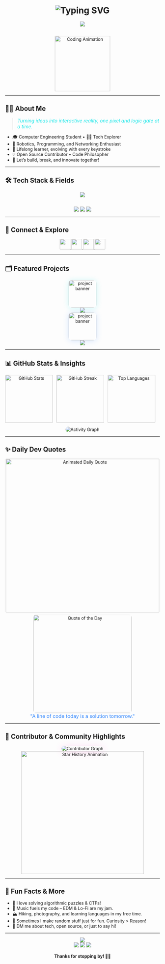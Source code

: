 <!-- 
  🌌✨ MODERNIZED & MINIMAL GITHUB README for Siddhant Timalsina ✨🌌
  Designed by Copilot, 2025
-->

<h1 align="center">
  <img src="https://readme-typing-svg.demolab.com?font=Fira+Code&pause=800&color=14E5E7&width=600&lines=Hey%2C+I%27m+Siddhant+Timalsina!;Tech+Alchemist+%F0%9F%92%A1+%7C+Code+Philosopher+%F0%9F%92%BB;Engineering+Ideas+into+Reality+%F0%9F%9A%80" alt="Typing SVG" />
</h1>

<div align="center">
  <img src="https://capsule-render.vercel.app/api?type=waving&color=0:3a8bfd,100:14e5e7&height=130&section=header&text=Welcome!&fontAlign=50&fontAlignY=40&fontSize=40" />
</div>

<br />

<p align="center">
  <img src="https://media.giphy.com/media/qgQUggAC3Pfv687qPC/giphy.gif" height="180" alt="Coding Animation"/>
</p>

---

## 🧑‍💻 About Me

> <span style="font-size:1.1em; font-style:italic; color:#14e5e7;">Turning ideas into interactive reality, one pixel and logic gate at a time.</span>

- 🎓 Computer Engineering Student • 🧑‍🔬 Tech Explorer
- 🤖 Robotics, Programming, and Networking Enthusiast
- 🌱 Lifelong learner, evolving with every keystroke
- 💡 Open Source Contributor • Code Philosopher
- 🚀 Let’s build, break, and innovate together!

---

## 🛠️ Tech Stack & Fields

<div align="center">
  <img src="https://skillicons.dev/icons?i=python,cpp,c,go,js,html,flutter,firebase,linux,git,github,raylib,apache,canva,figma,vscode,arduino&theme=light" />
</div>
<br>
<p align="center">
  <img src="https://img.shields.io/badge/Field-Programming-informational?style=flat-square&logo=codewars&logoColor=white&color=3a8bfd">
  <img src="https://img.shields.io/badge/Field-Robotics-informational?style=flat-square&logo=robotframework&logoColor=white&color=14e5e7">
  <img src="https://img.shields.io/badge/Field-Networking-informational?style=flat-square&logo=wireshark&logoColor=white&color=fd3ac2">
</p>

---

## 🔗 Connect & Explore

<div align="center">
  <a href="mailto:siddhanttimalsina10@gmail.com" target="_blank">
    <img src="https://img.shields.io/badge/Gmail-D14836?style=for-the-badge&logo=gmail&logoColor=white" height="34" />
  </a>
  <a href="https://facebook.com/Siddhant.Timalsina.92" target="_blank">
    <img src="https://img.shields.io/badge/Facebook-1877F2?style=for-the-badge&logo=facebook&logoColor=white" height="34" />
  </a>
  <a href="https://tiktok.com/@sid__ant" target="_blank">
    <img src="https://img.shields.io/badge/TikTok-000000?style=for-the-badge&logo=tiktok&logoColor=white" height="34" />
  </a>
  <a href="https://youtube.com/@FEELTHEMUSICSID" target="_blank">
    <img src="https://img.shields.io/badge/YouTube-FF0000?style=for-the-badge&logo=youtube&logoColor=white" height="34" />
  </a>
</div>

---

## 🗂️ Featured Projects

<div align="center">

  <a href="https://github.com/ANONYMOUS-SIDD/your-cool-project" target="_blank">
    <img src="https://github.com/ANONYMOUS-SIDD/your-cool-project/raw/main/.github/project-banner.png" alt="project banner" height="90" style="border-radius:10px; box-shadow:0 2px 20px #14e5e733;">
    <br>
    <img src="https://github-readme-stats.vercel.app/api/pin/?username=ANONYMOUS-SIDD&repo=your-cool-project&theme=nightowl&hide_border=true" />
  </a>
  <br>
  <a href="https://github.com/ANONYMOUS-SIDD/another-amazing-repo" target="_blank">
    <img src="https://github.com/ANONYMOUS-SIDD/another-amazing-repo/raw/main/.github/project-banner.png" alt="project banner" height="90" style="border-radius:10px; box-shadow:0 2px 20px #3a8bfd33;">
    <br>
    <img src="https://github-readme-stats.vercel.app/api/pin/?username=ANONYMOUS-SIDD&repo=another-amazing-repo&theme=nightowl&hide_border=true" />
  </a>

  <!-- Add more projects as needed, with custom banners for each -->
</div>

---

## 📊 GitHub Stats & Insights

<div align="center" style="display:flex; flex-wrap:wrap; gap:12px;">
  <img src="https://github-readme-stats.vercel.app/api?username=ANONYMOUS-SIDD&show_icons=true&theme=radical&hide_border=true&custom_title=My%20GitHub%20Stats" height="155" alt="GitHub Stats"/>
  <img src="https://streak-stats.demolab.com/?user=ANONYMOUS-SIDD&theme=radical&hide_border=true" height="155" alt="GitHub Streak"/>
  <img src="https://github-readme-stats.vercel.app/api/top-langs/?username=ANONYMOUS-SIDD&layout=compact&theme=radical&hide_border=true" height="155" alt="Top Languages"/>
</div>

<p align="center">
  <img src="https://github-readme-activity-graph.vercel.app/graph?username=ANONYMOUS-SIDD&theme=react-dark&bg_color=20232a&color=14e5e7&line=3a8bfd&point=fd3ac2&radius=16" alt="Activity Graph" style="border-radius:10px;"/>
</p>

---

## ✨ Daily Dev Quotes

<div align="center">
  <img src="https://v1.jinrishici.com/all.svg?font-size=22&padding=18&color=14e5e7&background=23272e&border-radius=8" alt="Animated Daily Quote" width="500"/>
  <br>
  <img src="https://quotes-github-readme.vercel.app/api?type=vertical&theme=radical" width="320" alt="Quote of the Day" style="margin-top:8px; border-radius:8px;"/>
  <br>
  <span style="font-size: 1.15em; color: #3a8bfd;">"A line of code today is a solution tomorrow."</span>
</div>

---

## 👥 Contributor & Community Highlights

<div align="center">
  <img src="https://github-contributor-stats.vercel.app/api?username=ANONYMOUS-SIDD&limit=8&theme=github_dark&combine_all_yearly_contributions=true&animation=wave" alt="Contributor Graph" style="border-radius:10px; box-shadow:0 4px 24px #fd3ac233;">
  <br>
  <img src="https://api.star-history.com/svg?repos=ANONYMOUS-SIDD/your-cool-project,ANONYMOUS-SIDD/another-amazing-repo&type=Date" width="400" alt="Star History Animation"/>
</div>

---

## 🌱 Fun Facts & More

- 🧩 I love solving algorithmic puzzles & CTFs!
- 🎵 Music fuels my code – EDM & Lo-Fi are my jam.
- 🏔️ Hiking, photography, and learning languages in my free time.
- 🧭 Sometimes I make random stuff just for fun. Curiosity > Reason!
- 💬 DM me about tech, open source, or just to say hi!

---

<div align="center">
  <img src="https://capsule-render.vercel.app/api?type=waving&color=0:14e5e7,100:3a8bfd&height=120&section=footer"/>
  <br>
  <img src="https://visitcount.itsvg.in/api?id=ANONYMOUS-SIDD&icon=0&color=0"/>
  <img src="https://img.shields.io/github/followers/ANONYMOUS-SIDD?label=Follow&style=social"/>
  <img src="https://img.shields.io/github/stars/ANONYMOUS-SIDD?label=Stars&style=social"/>
  <br><br>
  <b>Thanks for stopping by! 🚀✨</b>
</div>
